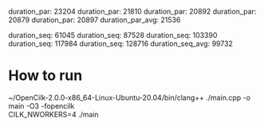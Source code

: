 duration_par: 23204
duration_par: 21810
duration_par: 20892
duration_par: 20879
duration_par: 20897
duration_par_avg: 21536

duration_seq: 61045
duration_seq: 87528
duration_seq: 103390
duration_seq: 117984
duration_seq: 128716
duration_seq_avg: 99732

# How to run
~/OpenCilk-2.0.0-x86_64-Linux-Ubuntu-20.04/bin/clang++ ./main.cpp -o main -O3 -fopencilk  
CILK_NWORKERS=4 ./main

